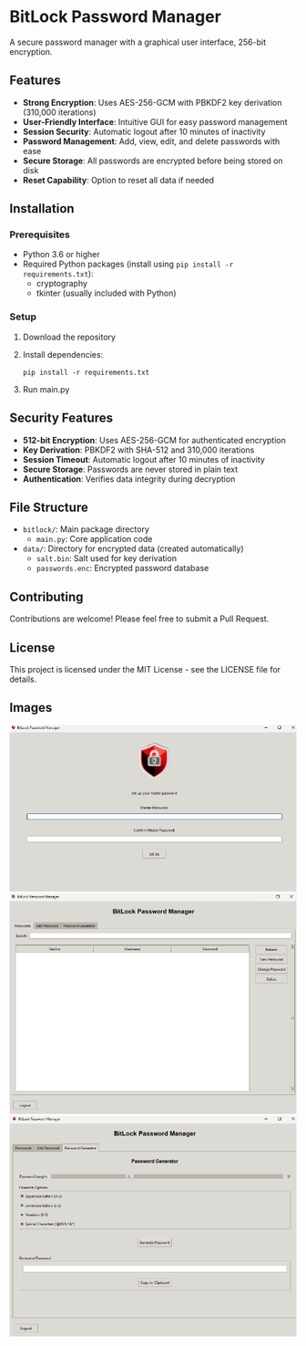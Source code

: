 # BitLock Password Manager

A secure password manager with a graphical user interface, 256-bit encryption.

## Features

- **Strong Encryption**: Uses AES-256-GCM with PBKDF2 key derivation (310,000 iterations)
- **User-Friendly Interface**: Intuitive GUI for easy password management
- **Session Security**: Automatic logout after 10 minutes of inactivity
- **Password Management**: Add, view, edit, and delete passwords with ease
- **Secure Storage**: All passwords are encrypted before being stored on disk
- **Reset Capability**: Option to reset all data if needed

## Installation

### Prerequisites

- Python 3.6 or higher
- Required Python packages (install using `pip install -r requirements.txt`):
  - cryptography
  - tkinter (usually included with Python)

### Setup

1. Download the repository

2. Install dependencies:
   ```
   pip install -r requirements.txt
   ```

3. Run main.py


## Security Features

- **512-bit Encryption**: Uses AES-256-GCM for authenticated encryption
- **Key Derivation**: PBKDF2 with SHA-512 and 310,000 iterations
- **Session Timeout**: Automatic logout after 10 minutes of inactivity
- **Secure Storage**: Passwords are never stored in plain text
- **Authentication**: Verifies data integrity during decryption

## File Structure

- `bitlock/`: Main package directory
  - `main.py`: Core application code
- `data/`: Directory for encrypted data (created automatically)
  - `salt.bin`: Salt used for key derivation
  - `passwords.enc`: Encrypted password database

## Contributing

Contributions are welcome! Please feel free to submit a Pull Request.

## License

This project is licensed under the MIT License - see the LICENSE file for details.


## Images
![Setup](images/setup.png)
![Dashboard](images/dashboard.png)
![Password Generator](images/passwordgenerator.png)
